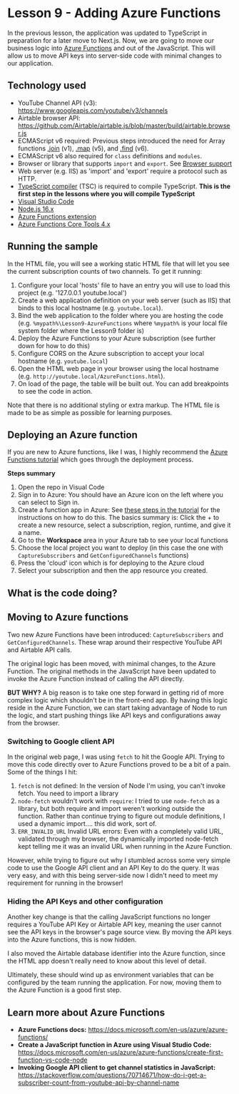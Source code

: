 # Lesson 9 - Adding Azure Functions

In the previous lesson, the application was updated to TypeScript in preparation for a later move to Next.js. Now, we are going to move our business logic into [Azure Functions](https://docs.microsoft.com/en-us/azure/azure-functions/) and out of the JavaScript. This will allow us to move API keys into server-side code with minimal changes to our application.

## Technology used
- YouTube Channel API (v3): https://www.googleapis.com/youtube/v3/channels
- Airtable browser API: https://github.com/Airtable/airtable.js/blob/master/build/airtable.browser.js
- ECMAScript v6 required: Previous steps introduced the need for Array functions [.join](https://developer.mozilla.org/en-US/docs/Web/JavaScript/Reference/Global_Objects/Array/join) (v1), [.map](https://developer.mozilla.org/en-US/docs/Web/JavaScript/Reference/Global_Objects/Array/map) (v5), and [.find](https://developer.mozilla.org/en-US/docs/Web/JavaScript/Reference/Global_Objects/Array/find) (v6).
- ECMAScript v6 also required for `class` definitions and `modules`.
- Browser or library that supports `import` and `export`. See [Browser support](https://developer.mozilla.org/en-US/docs/Web/JavaScript/Guide/Modules#browser_support)
- Web server (e.g. IIS) as 'import' and 'export' require a protocol such as HTTP. 
- [TypeScript compiler](https://code.visualstudio.com/docs/typescript/typescript-tutorial#_install-the-typescript-compiler) (TSC) is required to compile TypeScript. **This is the first step in the lessons where you will compile TypeScript**
- [Visual Studio Code](https://code.visualstudio.com/)
- [Node.js 16.x](https://nodejs.org/en/download/releases/)
- [Azure Functions extension](https://marketplace.visualstudio.com/items?itemName=ms-azuretools.vscode-azurefunctions)
- [Azure Functions Core Tools 4.x](https://docs.microsoft.com/en-us/azure/azure-functions/functions-run-local?tabs=v4%2Cwindows%2Ccsharp%2Cportal%2Cbash#install-the-azure-functions-core-tools)

## Running the sample
In the HTML file, you will see a working static HTML file that will let you see the current subscription counts of two channels. To get it running:

1. Configure your local 'hosts' file to have an entry you will use to load this project (e.g. '127.0.0.1	youtube.local')
1. Create a web application definition on your web server (such as IIS) that binds to this local hostname (e.g. `youtube.local`).
1. Bind the web application to the folder where you are hosting the code (e.g. `%mypath%\Lesson9-AzureFunctions` where `%mypath%` is your local file system folder where the Lesson9 folder is)
1. Deploy the Azure Functions to your Azure subscription (see further down for how to do this)
1. Configure CORS on the Azure subscription to accept your local hostname (e.g. `youtube.local`)
1. Open the HTML web page in your browser using the local hostname (e.g. `http://youtube.local/AzureFunctions.html`). 
1. On load of the page, the table will be built out. You can add breakpoints to see the code in action.

Note that there is no additional styling or extra markup. The HTML file is made to be as simple as possible for learning purposes.

## Deploying an Azure function
If you are new to Azure functions, like I was, I highly recommend the [Azure Functions tutorial](https://docs.microsoft.com/en-us/azure/azure-functions/create-first-function-vs-code-node) which goes through the deployment process.

**Steps summary**
1. Open the repo in Visual Code
1. Sign in to Azure: You should have an Azure icon on the left where you can select to Sign in.
1. Create a function app in Azure: See [these steps in the tutorial](https://learn.microsoft.com/en-us/azure/azure-functions/create-first-function-vs-code-node#publish-the-project-to-azure) for the instructions on how to do this. The basics summary is: Click the + to create a new resource, select a subscription, region, runtime, and give it a name.
1. Go to the **Workspace** area in your Azure tab to see your local functions
1. Choose the local project you want to deploy (in this case the one with `CaptureSubscribers` and `GetConfiguredChannels` functions)
1. Press the 'cloud' icon which is for deploying to the Azure cloud
1. Select your subscription and then the app resource you created.


## What is the code doing?

## Moving to Azure functions
Two new Azure Functions have been introduced: `CaptureSubscribers` and `GetConfiguredChannels`. These wrap around their respective YouTube API and Airtable API calls.

The original logic has been moved, with minimal changes, to the Azure Function. The original methods in the JavaScript have been updated to invoke the Azure Function instead of calling the API directly.

**BUT WHY?** A big reason is to take one step forward in getting rid of more complex logic which shouldn't be in the front-end app. By having this logic reside in the Azure Function, we can start taking advantage of Node to run the logic, and start pushing things like API keys and configurations away from the browser. 

### Switching to Google client API
In the original web page, I was using `fetch` to hit the Google API. Trying to move this code directly over to Azure Functions proved to be a bit of a pain. Some of the things I hit:

1. `fetch` is not defined: In the version of Node I'm using, you can't invoke fetch. You need to import a library
2. `node-fetch` wouldn't work with `require`: I tried to use `node-fetch` as a library, but both require and import weren't working outside the function. Rather than continue trying to figure out module definitions, I used a dynamic import.... this did work, sort of.
3. `ERR_INVALID_URL` Invalid URL errors: Even with a completely valid URL, validated through my browser, the dynamically imported node-fetch kept telling me it was an invalid URL when running in the Azure Function.

However, while trying to figure out why I stumbled across some very simple code to use the Google API client and an API Key to do the query. It was very easy, and with this being server-side now I didn't need to meet my requirement for running in the browser!

### Hiding the API Keys and other configuration
Another key change is that the calling JavaScript functions no longer requires a YouTube API Key or Airtable API key, meaning the user cannot see the API keys in the browser's page source view. By moving the API keys into the Azure functions, this is now hidden.

I also moved the Airtable database identifier into the Azure function, since the HTML app doesn't really need to know about this level of detail.

Ultimately, these should wind up as environment variables that can be configured by the team running the application. For now, moving them to the Azure Function is a good first step.

## Learn more about Azure Functions

 * **Azure Functions docs:** https://docs.microsoft.com/en-us/azure/azure-functions/
 * **Create a JavaScript function in Azure using Visual Studio Code:** https://docs.microsoft.com/en-us/azure/azure-functions/create-first-function-vs-code-node 
 * **Invoking Google API client to get channel statistics in JavaScript:** https://stackoverflow.com/questions/70714671/how-do-i-get-a-subscriber-count-from-youtube-api-by-channel-name